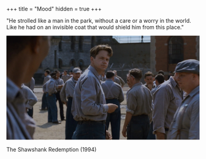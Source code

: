+++
title       = "Mood"
hidden      = true
+++

<!--more-->

"He strolled like a man in the park, without a care or a worry in the world.
Like he had on an invisible coat that would shield him from this place."

![The Shawshank Redemption (1994)](images/the-shawshank-redemption-1994.webp)

The Shawshank Redemption (1994)

